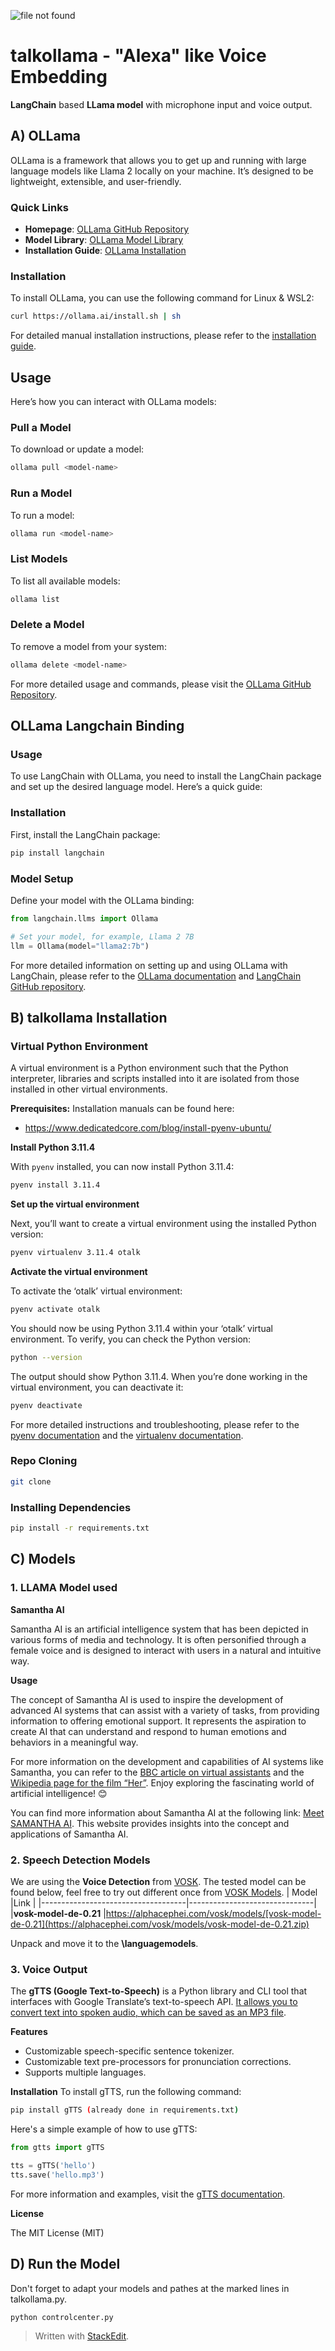 ![file not found](header.jpg)
# talkollama - "Alexa" like Voice Embedding
**LangChain** based **LLama model** with microphone input and voice output.

## A) OLLama

OLLama is a framework that allows you to get up and running with large language models like Llama 2 locally on your machine. It’s designed to be lightweight, extensible, and user-friendly.

### Quick Links
-   **Homepage**: [OLLama GitHub Repository](https://github.com/jmorganca/ollama)
-   **Model Library**: [OLLama Model Library](https://github.com/jmorganca/ollama)
-   **Installation Guide**: [OLLama Installation](https://github.com/jmorganca/ollama)

### Installation

To install OLLama, you can use the following command for Linux & WSL2:


```sh
curl https://ollama.ai/install.sh | sh
```
For detailed manual installation instructions, please refer to the [installation guide](https://github.com/jmorganca/ollama).

## Usage


Here’s how you can interact with OLLama models:

### Pull a Model

To download or update a model:

```sh
ollama pull <model-name>

```

### Run a Model


To run a model:

```sh
ollama run <model-name>

```

### List Models

To list all available models:

```sh
ollama list

```

### Delete a Model

To remove a model from your system:

```sh
ollama delete <model-name>

```
For more detailed usage and commands, please visit the [OLLama GitHub Repository](https://github.com/jmorganca/ollama). 

## OLLama Langchain Binding

### Usage

To use LangChain with OLLama, you need to install the LangChain package and set up the desired language model. Here’s a quick guide:

### Installation

First, install the LangChain package:

```sh
pip install langchain

```
### Model Setup

Define your model with the OLLama binding:
```python
from langchain.llms import Ollama

# Set your model, for example, Llama 2 7B
llm = Ollama(model="llama2:7b")
```

For more detailed information on setting up and using OLLama with LangChain, please refer to the [OLLama documentation](https://python.langchain.com/docs/integrations/llms/ollama) and [LangChain GitHub repository](https://js.langchain.com/docs/integrations/chat/ollama).



## B) talkollama Installation
### Virtual Python Environment
A virtual environment is a Python environment such that the Python interpreter, libraries and scripts installed into it are isolated from those installed in other virtual environments.

**Prerequisites:** Installation manuals can be found here: 
 - https://www.dedicatedcore.com/blog/install-pyenv-ubuntu/ 

**Install Python 3.11.4**

With `pyenv` installed, you can now install Python 3.11.4:

```sh
pyenv install 3.11.4

```

**Set up the virtual environment**

Next, you’ll want to create a virtual environment using the installed Python version:

```sh
pyenv virtualenv 3.11.4 otalk

```

**Activate the virtual environment**

To activate the ‘otalk’ virtual environment:

```sh
pyenv activate otalk

```

You should now be using Python 3.11.4 within your ‘otalk’ virtual environment. To verify, you can check the Python version:

```sh
python --version

```

The output should show Python 3.11.4. When you’re done working in the virtual environment, you can deactivate it:
```sh
pyenv deactivate

```

For more detailed instructions and troubleshooting, please refer to the [pyenv documentation](https://github.com/pyenv/pyenv) and the [virtualenv documentation](https://virtualenv.pypa.io/en/latest/installation.html).

### Repo Cloning
```sh
git clone 

```

### Installing Dependencies
```sh
pip install -r requirements.txt

```

## C) Models
### 1.  LLAMA Model used
**Samantha AI**

Samantha AI is an artificial intelligence system that has been depicted in various forms of media and technology. It is often personified through a female voice and is designed to interact with users in a natural and intuitive way.

**Usage**

The concept of Samantha AI is used to inspire the development of advanced AI systems that can assist with a variety of tasks, from providing information to offering emotional support. It represents the aspiration to create AI that can understand and respond to human emotions and behaviors in a meaningful way.

For more information on the development and capabilities of AI systems like Samantha, you can refer to the [BBC article on virtual assistants](https://www.bbc.com/news/technology-26147990) and the [Wikipedia page for the film “Her”](https://en.wikipedia.org/wiki/Her_%28film%29). Enjoy exploring the fascinating world of artificial intelligence! 😊

You can find more information about Samantha AI at the following link: [Meet SAMANTHA AI](https://www.meetsamantha.ai/). This website provides insights into the concept and applications of Samantha AI.


### 2. Speech Detection Models
We are using the **Voice Detection** from  [VOSK](https://alphacephei.com/vosk/).
The tested model can be found below, feel free to try out different once from [VOSK Models](https://alphacephei.com/vosk/models).
|            Model    |Link                          |
|------------------------------------|-------------------------------|
|**vosk-model-de-0.21** |https://alphacephei.com/vosk/models/[vosk-model-de-0.21](https://alphacephei.com/vosk/models/vosk-model-de-0.21.zip)

Unpack and move it to the **\languagemodels**.
### 3. Voice Output
The **gTTS (Google Text-to-Speech)** is a Python library and CLI tool that interfaces with Google Translate’s text-to-speech API. [It allows you to convert text into spoken audio, which can be saved as an MP3 file](https://pypi.org/project/gTTS/). 

**Features**
- Customizable speech-specific sentence tokenizer.
- Customizable text pre-processors for pronunciation corrections.
- Supports multiple languages.

**Installation**
To install gTTS, run the following command:
```sh
pip install gTTS (already done in requirements.txt)
```

Here's a simple example of how to use gTTS:

```python
from gtts import gTTS

tts = gTTS('hello')
tts.save('hello.mp3')
```
For more information and examples, visit the [gTTS documentation](http://gtts.readthedocs.org/).

**License**

The MIT License (MIT)


## D) Run the Model

Don't forget to adapt your models and pathes at the marked lines in talkollama.py.
```sh
python controlcenter.py

```


> Written with [StackEdit](https://stackedit.io/).
